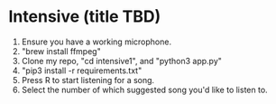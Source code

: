 # Intensive (title TBD)
1. Ensure you have a working microphone.
2. "brew install ffmpeg"
4. Clone my repo, "cd intensive1", and "python3 app.py"
3. "pip3 install -r requirements.txt"
5. Press R to start listening for a song.
6. Select the number of which suggested song you'd like to listen to.